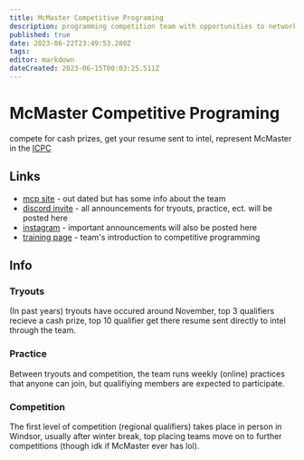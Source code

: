 ```yaml
---
title: McMaster Competitive Programing
description: programming competition team with opportunities to network with Intel
published: true
date: 2023-06-22T23:49:53.280Z
tags: 
editor: markdown
dateCreated: 2023-06-15T00:03:25.511Z
---
```


# McMaster Competitive Programing

compete for cash prizes, get your resume sent to intel, represent McMaster in the [ICPC](https://icpc.global/)

## Links

- [mcp site](https://mcp-team.com/) - out dated but has some info about the team
- [discord invite](https://discord.gg/RrPTUppVBw) - all announcements for tryouts, practice, ect. will be posted here
- [instagram](https://www.instagram.com/maccpteam/) - important announcements will also be posted here
- [training page](https://gossamer-soda-4bc.notion.site/Training-bcf20243518f45afac3fdc6a6044ab33) - team's introduction to competitive programming

## Info

### Tryouts 

(In past years) tryouts have occured around November, top 3 qualifiers recieve a cash prize, top 10 qualifier get there resume sent directly to intel through the team.

### Practice

Between tryouts and competition, the team runs weekly (online) practices that anyone can join, but qualifiying members are expected to participate.

### Competition

The first level of competition (regional qualifiers) takes place in person in Windsor, usually after winter break, top placing teams move on to further competitions (though idk if McMaster ever has lol).